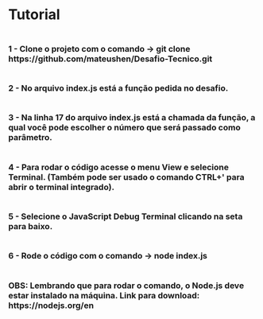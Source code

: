 <h1>Tutorial</h1>
    <div style="display: flex; flex-direction:column">
    <h3>1 - Clone o projeto com o comando -> git clone https://github.com/mateushen/Desafio-Tecnico.git</h3>
    <h3>2 - No arquivo index.js está a função pedida no desafio.</h3>
    <h3>3 - Na linha 17  do arquivo index.js está a chamada da função, a qual você pode escolher o número que será passado como parâmetro.</h3>
    <h3>4 - Para rodar o código acesse o menu View e selecione Terminal. (Também pode ser usado o comando CTRL+' para abrir o terminal integrado).</h3>
    <h3>5 - Selecione o JavaScript Debug Terminal clicando na seta para baixo.</h3>
    <h3>6 - Rode o código com o comando -> node index.js </h3>
    <h3>OBS: Lembrando que para rodar o comando, o Node.js deve estar instalado na máquina. Link para download: https://nodejs.org/en</h3>
</div>
